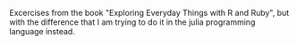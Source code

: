 Excercises from the book "Exploring Everyday Things with R and Ruby", but with the difference that I am trying to do it in the julia programming language instead.